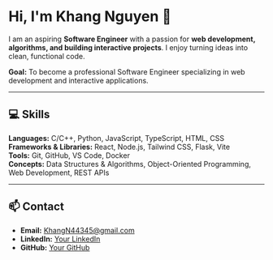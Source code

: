 # Hi, I'm Khang Nguyen 👋

I am an aspiring **Software Engineer** with a passion for **web development, algorithms, and building interactive projects**. I enjoy turning ideas into clean, functional code.  

**Goal:** To become a professional Software Engineer specializing in web development and interactive applications.

---

## 💻 Skills
**Languages:** C/C++, Python, JavaScript, TypeScript, HTML, CSS  
**Frameworks & Libraries:** React, Node.js, Tailwind CSS, Flask, Vite  
**Tools:** Git, GitHub, VS Code, Docker  
**Concepts:** Data Structures & Algorithms, Object-Oriented Programming, Web Development, REST APIs  

---

## 📫 Contact
- **Email:** KhangN44345@gmail.com  
- **LinkedIn:** [Your LinkedIn](https://www.linkedin.com/)  
- **GitHub:** [Your GitHub](https://github.com/)  
